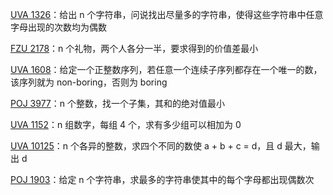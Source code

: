 [UVA 1326](https://github.com/Hapoa/Accepted/blob/master/13%20-%20%E4%B8%AD%E9%80%94%E7%9B%B8%E9%81%87%E6%B3%95/001%20-%20UVA%201326.md)：给出 n 个字符串，问说找出尽量多的字符串，使得这些字符串中任意字母出现的次数均为偶数

[FZU 2178](https://github.com/Hapoa/Accepted/blob/master/13%20-%20%E4%B8%AD%E9%80%94%E7%9B%B8%E9%81%87%E6%B3%95/002%20-%20FZU%202178.md)：n 个礼物，两个人各分一半，要求得到的价值差最小

[UVA 1608](https://github.com/Hapoa/Accepted/blob/master/13%20-%20%E4%B8%AD%E9%80%94%E7%9B%B8%E9%81%87%E6%B3%95/003%20-%20UVA%201608.md)：给定一个正整数序列，若任意一个连续子序列都存在一个唯一的数，该序列就为 non-boring，否则为 boring

[POJ 3977](https://github.com/Hapoa/Accepted/blob/master/13%20-%20%E4%B8%AD%E9%80%94%E7%9B%B8%E9%81%87%E6%B3%95/004%20-%20POJ%203977.md)：n 个整数，找一个子集，其和的绝对值最小

[UVA 1152](https://github.com/Hapoa/Accepted/blob/master/13%20-%20%E4%B8%AD%E9%80%94%E7%9B%B8%E9%81%87%E6%B3%95/005%20-%20UVA%201152.md)：n 组数字，每组 4 个，求有多少组可以相加为 0

[UVA 10125](https://github.com/Hapoa/Accepted/blob/master/13%20-%20%E4%B8%AD%E9%80%94%E7%9B%B8%E9%81%87%E6%B3%95/006%20-%20UVA%2010125.md)：n 个各异的整数，求四个不同的数使 a + b + c = d，且 d 最大，输出 d

[POJ 1903](https://github.com/Hapoa/Accepted/blob/master/13%20-%20%E4%B8%AD%E9%80%94%E7%9B%B8%E9%81%87%E6%B3%95/007%20-%20POJ%201903.md)：给定 n 个字符串，求最多的字符串使其中的每个字母都出现偶数次









